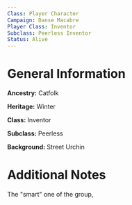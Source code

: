 ```yaml
---
Class: Player Character
Campaign: Danse Macabre
Player Class: Inventor
Subclass: Peerless Inventor
Status: Alive
---
```

# General Information
**Ancestry:** Catfolk

**Heritage:** Winter

**Class:** Inventor

**Subclass:** Peerless

**Background:** Street Urchin
# Additional Notes
The "smart" one of the group,